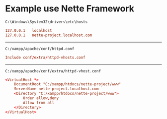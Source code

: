 # Example use Nette Framework

`C:\Windows\System32\drivers\etc\hosts`

```conf
127.0.0.1	localhost
127.0.0.1	nette-project.localhost.com
```

---

`C:/xampp/apache/conf/httpd.conf`

```conf
Include conf/extra/httpd-vhosts.conf
```

---

`C:/xampp/apache/conf/extra/httpd-vhost.conf`

```conf
<VirtualHost *>
	DocumentRoot "C:/xampp/htdocs/nette-project/www"
	ServerName nette-project.localhost.com
	<Directory "C:/xampp/htdocs/nette-project/www">
		Order allow,deny
		Allow from all
	</Directory>
</VirtualHost>
```
